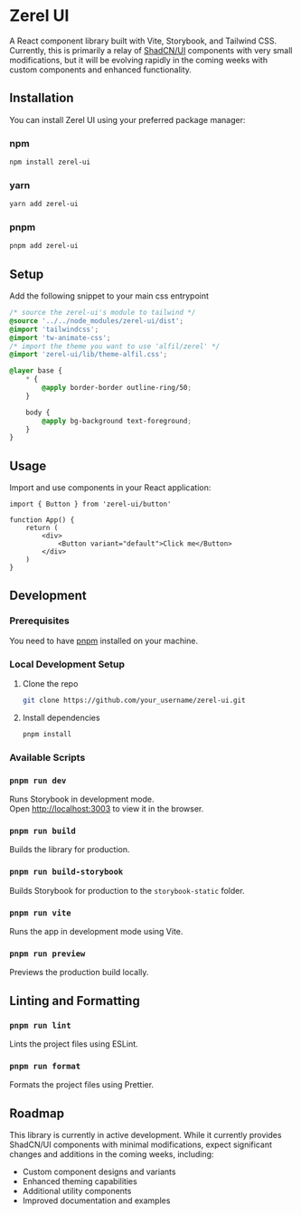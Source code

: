 # Zerel UI

A React component library built with Vite, Storybook, and Tailwind CSS. Currently, this is primarily a relay of [ShadCN/UI](https://ui.shadcn.com/) components with very small modifications, but it will be evolving rapidly in the coming weeks with custom components and enhanced functionality.

## Installation

You can install Zerel UI using your preferred package manager:

### npm

```sh
npm install zerel-ui
```

### yarn

```sh
yarn add zerel-ui
```

### pnpm

```sh
pnpm add zerel-ui
```

## Setup

Add the following snippet to your main css entrypoint

```css
/* source the zerel-ui's module to tailwind */
@source '../../node_modules/zerel-ui/dist';
@import 'tailwindcss';
@import 'tw-animate-css';
/* import the theme you want to use 'alfil/zerel' */
@import 'zerel-ui/lib/theme-alfil.css';

@layer base {
    * {
        @apply border-border outline-ring/50;
    }

    body {
        @apply bg-background text-foreground;
    }
}
```

## Usage

Import and use components in your React application:

```tsx
import { Button } from 'zerel-ui/button'

function App() {
    return (
        <div>
            <Button variant="default">Click me</Button>
        </div>
    )
}
```

## Development

### Prerequisites

You need to have [pnpm](https://pnpm.io/installation) installed on your machine.

### Local Development Setup

1.  Clone the repo
    ```sh
    git clone https://github.com/your_username/zerel-ui.git
    ```
2.  Install dependencies
    ```sh
    pnpm install
    ```

### Available Scripts

### `pnpm run dev`

Runs Storybook in development mode.<br />
Open [http://localhost:3003](http://localhost:3003) to view it in the browser.

### `pnpm run build`

Builds the library for production.

### `pnpm run build-storybook`

Builds Storybook for production to the `storybook-static` folder.

### `pnpm run vite`

Runs the app in development mode using Vite.

### `pnpm run preview`

Previews the production build locally.

## Linting and Formatting

### `pnpm run lint`

Lints the project files using ESLint.

### `pnpm run format`

Formats the project files using Prettier.

## Roadmap

This library is currently in active development. While it currently provides ShadCN/UI components with minimal modifications, expect significant changes and additions in the coming weeks, including:

- Custom component designs and variants
- Enhanced theming capabilities
- Additional utility components
- Improved documentation and examples
